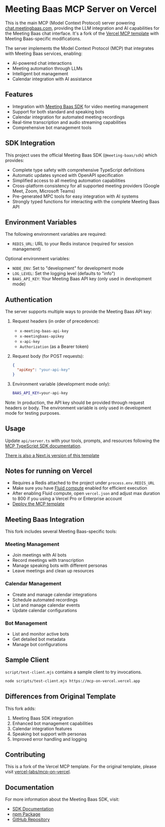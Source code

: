 # Meeting Baas MCP Server on Vercel

This is the main MCP (Model Context Protocol) server powering [chat.meetingbaas.com](https://chat.meetingbaas.com), providing the LLM integration and AI capabilities for the Meeting Baas chat interface. It's a fork of the [Vercel MCP template](https://github.com/vercel-labs/mcp-on-vercel) with Meeting Baas-specific modifications.

The server implements the Model Context Protocol (MCP) that integrates with Meeting Baas services, enabling:
- AI-powered chat interactions
- Meeting automation through LLMs
- Intelligent bot management
- Calendar integration with AI assistance

## Features

- Integration with [Meeting Baas SDK](https://www.npmjs.com/package/@meeting-baas/sdk) for video meeting management
- Support for both standard and speaking bots
- Calendar integration for automated meeting recordings
- Real-time transcription and audio streaming capabilities
- Comprehensive bot management tools

## SDK Integration

This project uses the official Meeting Baas SDK (`@meeting-baas/sdk`) which provides:

- Complete type safety with comprehensive TypeScript definitions
- Automatic updates synced with OpenAPI specification
- Simplified access to all meeting automation capabilities
- Cross-platform consistency for all supported meeting providers (Google Meet, Zoom, Microsoft Teams)
- Pre-generated MPC tools for easy integration with AI systems
- Strongly typed functions for interacting with the complete Meeting Baas API

## Environment Variables

The following environment variables are required:

- `REDIS_URL`: URL to your Redis instance (required for session management)

Optional environment variables:
- `NODE_ENV`: Set to "development" for development mode
- `LOG_LEVEL`: Set the logging level (defaults to "info")
- `BAAS_API_KEY`: Your Meeting Baas API key (only used in development mode)

## Authentication

The server supports multiple ways to provide the Meeting Baas API key:

1. Request headers (in order of precedence):
   - `x-meeting-baas-api-key`
   - `x-meetingbaas-apikey`
   - `x-api-key`
   - `Authorization` (as a Bearer token)

2. Request body (for POST requests):
   ```json
   {
     "apiKey": "your-api-key"
   }
   ```

3. Environment variable (development mode only):
   ```bash
   BAAS_API_KEY=your-api-key
   ```

Note: In production, the API key should be provided through request headers or body. The environment variable is only used in development mode for testing purposes.

## Usage

Update `api/server.ts` with your tools, prompts, and resources following the [MCP TypeScript SDK documentation](https://github.com/modelcontextprotocol/typescript-sdk/tree/main?tab=readme-ov-file#server).

[There is also a Next.js version of this template](https://vercel.com/templates/next.js/model-context-protocol-mcp-with-next-js)

## Notes for running on Vercel

- Requires a Redis attached to the project under `process.env.REDIS_URL`
- Make sure you have [Fluid compute](https://vercel.com/docs/functions/fluid-compute) enabled for efficient execution
- After enabling Fluid compute, open `vercel.json` and adjust max duration to 800 if you using a Vercel Pro or Enterprise account
- [Deploy the MCP template](https://vercel.com/templates/other/model-context-protocol-mcp-with-vercel-functions)

## Meeting Baas Integration

This fork includes several Meeting Baas-specific tools:

### Meeting Management
- Join meetings with AI bots
- Record meetings with transcription
- Manage speaking bots with different personas
- Leave meetings and clean up resources

### Calendar Management
- Create and manage calendar integrations
- Schedule automated recordings
- List and manage calendar events
- Update calendar configurations

### Bot Management
- List and monitor active bots
- Get detailed bot metadata
- Manage bot configurations

## Sample Client

`script/test-client.mjs` contains a sample client to try invocations.

```sh
node scripts/test-client.mjs https://mcp-on-vercel.vercel.app
```

## Differences from Original Template

This fork adds:
1. Meeting Baas SDK integration
2. Enhanced bot management capabilities
3. Calendar integration features
4. Speaking bot support with personas
5. Improved error handling and logging

## Contributing

This is a fork of the Vercel MCP template. For the original template, please visit [vercel-labs/mcp-on-vercel](https://github.com/vercel-labs/mcp-on-vercel).

## Documentation

For more information about the Meeting Baas SDK, visit:
- [SDK Documentation](https://docs.meetingbaas.com/com/docs/typescript-sdk)
- [npm Package](https://www.npmjs.com/package/@meeting-baas/sdk)
- [GitHub Repository](https://github.com/Meeting-Baas/sdk)
